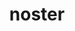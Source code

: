 ---
title: noster
meaning: our
ch: fourteen
pos: totadjective
femend: nostra
neutend: nostrum
f2: yes
f: yes
---